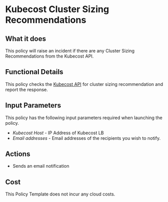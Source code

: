 # Kubecost Cluster Sizing Recommendations

## What it does

This policy will raise an incident if there are any Cluster Sizing Recommendations from the Kubecost API.

## Functional Details

This policy checks the [Kubecost API](https://docs.kubecost.com/apis) for cluster sizing recommendation and report the response.

## Input Parameters

This policy has the following input parameters required when launching the policy.

- *Kubecost Host* - IP Address of Kubecost LB
- *Email addresses* - Email addresses of the recipients you wish to notify.

## Actions

- Sends an email notification

## Cost

This Policy Template does not incur any cloud costs.
